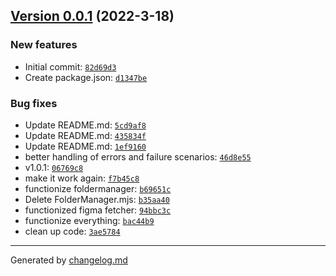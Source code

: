 ## [Version 0.0.1](https://github.com/Figicons/cli/releases/tag/v0.0.1) (2022-3-18)

### New features

- Initial commit: [`82d69d3`](https://github.com/Figicons/cli/commit/82d69d3)
- Create package.json: [`d1347be`](https://github.com/Figicons/cli/commit/d1347be)

### Bug fixes

- Update README.md: [`5cd9af8`](https://github.com/Figicons/cli/commit/5cd9af8)
- Update README.md: [`435834f`](https://github.com/Figicons/cli/commit/435834f)
- Update README.md: [`1ef9160`](https://github.com/Figicons/cli/commit/1ef9160)
- better handling of errors and failure scenarios: [`46d8e55`](https://github.com/Figicons/cli/commit/46d8e55)
- v1.0.1: [`06769c8`](https://github.com/Figicons/cli/commit/06769c8)
- make it work again: [`f7b45c8`](https://github.com/Figicons/cli/commit/f7b45c8)
- functionize foldermanager: [`b69651c`](https://github.com/Figicons/cli/commit/b69651c)
- Delete FolderManager.mjs: [`b35aa40`](https://github.com/Figicons/cli/commit/b35aa40)
- functionized figma fetcher: [`94bbc3c`](https://github.com/Figicons/cli/commit/94bbc3c)
- functionize everything: [`bac44b9`](https://github.com/Figicons/cli/commit/bac44b9)
- clean up code: [`3ae5784`](https://github.com/Figicons/cli/commit/3ae5784)

---

Generated by [changelog.md](https://github.com/egoist/changelog.md)
